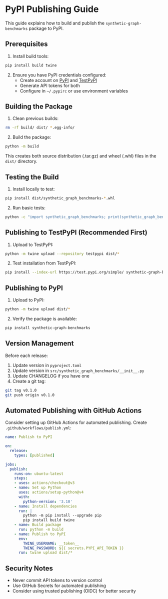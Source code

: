 # PyPI Publishing Guide

This guide explains how to build and publish the `synthetic-graph-benchmarks` package to PyPI.

## Prerequisites

1. Install build tools:
```bash
pip install build twine
```

2. Ensure you have PyPI credentials configured:
   - Create account on [PyPI](https://pypi.org/) and [TestPyPI](https://test.pypi.org/)
   - Generate API tokens for both
   - Configure in `~/.pypirc` or use environment variables

## Building the Package

1. Clean previous builds:
```bash
rm -rf build/ dist/ *.egg-info/
```

2. Build the package:
```bash
python -m build
```

This creates both source distribution (.tar.gz) and wheel (.whl) files in the `dist/` directory.

## Testing the Build

1. Install locally to test:
```bash
pip install dist/synthetic_graph_benchmarks-*.whl
```

2. Run basic tests:
```bash
python -c "import synthetic_graph_benchmarks; print(synthetic_graph_benchmarks.__version__)"
```

## Publishing to TestPyPI (Recommended First)

1. Upload to TestPyPI:
```bash
python -m twine upload --repository testpypi dist/*
```

2. Test installation from TestPyPI:
```bash
pip install --index-url https://test.pypi.org/simple/ synthetic-graph-benchmarks
```

## Publishing to PyPI

1. Upload to PyPI:
```bash
python -m twine upload dist/*
```

2. Verify the package is available:
```bash
pip install synthetic-graph-benchmarks
```

## Version Management

Before each release:

1. Update version in `pyproject.toml`
2. Update version in `src/synthetic_graph_benchmarks/__init__.py`
3. Update CHANGELOG if you have one
4. Create a git tag:
```bash
git tag v0.1.0
git push origin v0.1.0
```

## Automated Publishing with GitHub Actions

Consider setting up GitHub Actions for automated publishing. Create `.github/workflows/publish.yml`:

```yaml
name: Publish to PyPI

on:
  release:
    types: [published]

jobs:
  publish:
    runs-on: ubuntu-latest
    steps:
    - uses: actions/checkout@v3
    - name: Set up Python
      uses: actions/setup-python@v4
      with:
        python-version: '3.10'
    - name: Install dependencies
      run: |
        python -m pip install --upgrade pip
        pip install build twine
    - name: Build package
      run: python -m build
    - name: Publish to PyPI
      env:
        TWINE_USERNAME: __token__
        TWINE_PASSWORD: ${{ secrets.PYPI_API_TOKEN }}
      run: twine upload dist/*
```

## Security Notes

- Never commit API tokens to version control
- Use GitHub Secrets for automated publishing
- Consider using trusted publishing (OIDC) for better security
